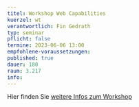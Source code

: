 ```yaml
---
titel: Workshop Web Capabilities
kuerzel: wt
verantwortlich: Fin Gedrath
typ: seminar
pflicht: false
termine: 2023-06-06 13:00
empfohlene-voraussetzungen: 
published: true
dauer: 180
raum: 3.217
info: 
---
```


Hier finden Sie [weitere Infos zum Workshop](https://th-koeln.github.io/mi-master-wtw/workshops/2023/WebSensor/index/)

